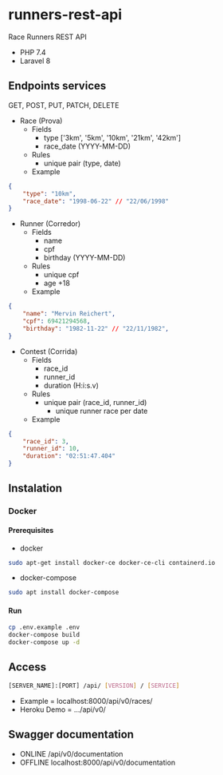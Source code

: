 # runners-rest-api

Race Runners REST API

- PHP 7.4
- Laravel 8

## Endpoints services

GET, POST, PUT, PATCH, DELETE

- Race (Prova)
  - Fields
    - type ['3km', '5km', '10km', '21km', '42km']
    - race_date (YYYY-MM-DD)
  - Rules
    - unique pair (type, date)
  - Example

``` json
{
    "type": "10km",
    "race_date": "1998-06-22" // "22/06/1998"
}
```

- Runner (Corredor)
  - Fields
    - name
    - cpf
    - birthday (YYYY-MM-DD)
  - Rules
    - unique cpf
    - age +18
  - Example

``` json
{
    "name": "Mervin Reichert",
    "cpf": 69421294568,
    "birthday": "1982-11-22" // "22/11/1982",
}
```

- Contest (Corrida)
  - Fields
    - race_id
    - runner_id
    - duration (H:i:s.v)
  - Rules
    - unique pair (race_id, runner_id)
      - unique runner race per date
  - Example

``` json
{
    "race_id": 3,
    "runner_id": 10,
    "duration": "02:51:47.404"
}
```

## Instalation

### Docker

#### Prerequisites

- docker

``` bash
sudo apt-get install docker-ce docker-ce-cli containerd.io
```

- docker-compose
  
``` bash
sudo apt install docker-compose
```

#### Run

``` bash
cp .env.example .env
docker-compose build
docker-compose up -d
```

## Access

``` bash
[SERVER_NAME]:[PORT] /api/ [VERSION] / [SERVICE]
```

- Example = localhost:8000/api/v0/races/
- Heroku Demo = .../api/v0/

## Swagger documentation

- ONLINE /api/v0/documentation
- OFFLINE localhost:8000/api/v0/documentation
